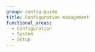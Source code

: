 ```yaml
---
group: config-guide
title: Configuration management
functional_areas:
  - Configuration
  - System
  - Setup
---
```

